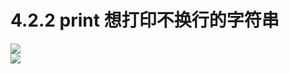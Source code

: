 # 4.2.2 print 想打印不换行的字符串

![](https://upload-images.jianshu.io/upload_images/1086206-fe81c2d0404ff82b.png?imageMogr2/auto-orient/strip%7CimageView2/2/w/1240#width=)<br />![](https://upload-images.jianshu.io/upload_images/1086206-1750b78c56840b07.png?imageMogr2/auto-orient/strip%7CimageView2/2/w/1240#width=)
